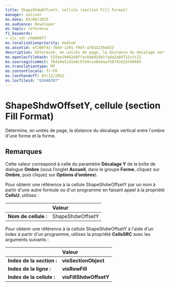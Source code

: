 ```yaml
---
title: ShapeShdwOffsetY, cellule (section Fill Format)
manager: soliver
ms.date: 03/09/2015
ms.audience: Developer
ms.topic: reference
f1_keywords:
- vis_sdr.chm60077
ms.localizationpriority: medium
ms.assetid: ef200f41-7b69-1291-f9df-a7035239a033
description: Détermine, en unités de page, la distance du décalage vertical entre l'ombre d'une forme et la forme.
ms.openlocfilehash: 515be19462ddffac0a691db1fada2a84712cfc22
ms.sourcegitcommit: 7b410a51d1e8c97e9cce8d4aa75074162b7d9485
ms.translationtype: MT
ms.contentlocale: fr-FR
ms.lasthandoff: 03/12/2022
ms.locfileid: "63448397"
---
```

# <a name="shapeshdwoffsety-cell-fill-format-section"></a>ShapeShdwOffsetY, cellule (section Fill Format)

Détermine, en unités de page, la distance du décalage vertical entre l'ombre d'une forme et la forme.
  
## <a name="remarks"></a>Remarques

Cette valeur correspond à celle du paramètre **Décalage Y** de la boîte de dialogue **Ombre** (sous l’onglet **Accueil**, dans le groupe **Forme**, cliquez sur **Ombre**, puis cliquez sur **Options d’ombres**).
  
Pour obtenir une référence à la cellule ShapeShdwOffsetY par un nom à partir d'une autre formule ou d'un programme en faisant appel à la propriété **CellsU**, utilisez : 
  
||Valeur |
|:-----|:-----|
| **Nom de cellule :**  <br/> | ShapeShdwOffsetY  <br/> |
   
Pour obtenir une référence à la cellule ShapeShdwOffsetY à l'aide d'un index à partir d'un programme, utilisez la propriété **CellsSRC** avec les arguments suivants : 
  
||Valeur |
|:-----|:-----|
| **Index de la section :**  <br/> |**visSectionObject** <br/> |
| **Index de la ligne :**  <br/> |**visRowFill** <br/> |
| **Index de la cellule :**  <br/> |**visFillShdwOffsetY** <br/> |
   

